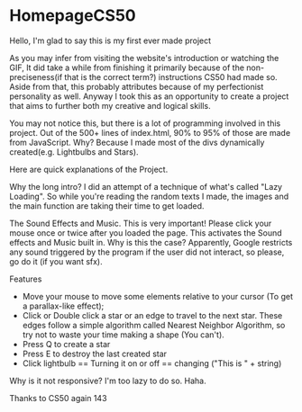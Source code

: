 # HomepageCS50

Hello, I'm glad to say this is my first ever made project

As you may infer from visiting the website's introduction or watching the GIF, It did take a while from finishing it primarily
because of the non-preciseness(if that is the correct term?) instructions CS50 had made so. Aside from that, this probably
attributes because of my perfectionist personality as well. Anyway I took this as an opportunity to create a project that
aims to further both my creative and logical skills.

You may not notice this, but there is a lot of programming involved in this project. Out of the 500+ lines of index.html,
90% to 95% of those are made from JavaScript. Why? Because I made most of the divs dynamically created(e.g. Lightbulbs and Stars).

Here are quick explanations of the Project.

Why the long intro?
  I did an attempt of a technique of what's called "Lazy Loading". So while you're reading the random texts I made, the images and the
  main function are taking their time to get loaded.

The Sound Effects and Music.
  This is very important! Please click your mouse once or twice after you loaded the page. This activates the Sound effects and Music
  built in. Why is this the case? Apparently, Google restricts any sound triggered by the program if the user did not interact, so please,
  go do it (if you want sfx).

Features
  - Move your mouse to move some elements relative to your cursor (To get a parallax-like effect);
  - Click or Double click a star or an edge to travel to the next star. These edges follow a simple
    algorithm called Nearest Neighbor Algorithm, so try not to waste your time making a shape (You can't).
  - Press Q to create a star
  - Press E to destroy the last created star
  - Click lightbulb == Turning it on or off == changing ("This is " + string)

Why is it not responsive?
  I'm too lazy to do so. Haha.

Thanks to CS50 again 143
